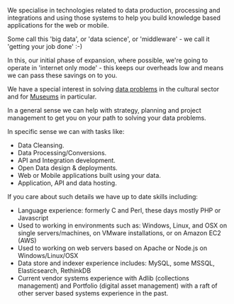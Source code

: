 We specialise in technologies related to data production, processing and integrations and using those systems to help you build knowledge based applications for the web or mobile.

Some call this 'big data', or 'data science', or 'middleware' -  we call it 'getting your job done' :-)

In this, our initial phase of expansion, where possible, we're going to operate in 'internet only mode' - this keeps our overheads low and means we can pass these savings on to you.

We have a special interest in solving [data problems](/blog/2015-07-23/) in the cultural sector and for [Museums](/museums/) in particular.

In a general sense we can help with strategy, planning and project management to get you on your path to solving your data problems.

In specific sense we can with tasks like:

* Data Cleansing.
* Data Processing/Conversions.
* API and Integration development.
* Open Data design & deployments.
* Web or Mobile applications built using your data.
* Application, API and data hosting.

If you care about such details we have up to date skills including:

* Language experience: formerly C and Perl, these days mostly PHP or Javascript
* Used to working in environments such as: Windows, Linux, and OSX on single servers/machines, on VMware installations, or on Amazon EC2 (AWS)
* Used to working on web servers based on Apache or Node.js on Windows/Linux/OSX
* Data store and indexer experience includes: MySQL, some MSSQL, Elasticsearch, RethinkDB
* Current vendor systems experience with Adlib (collections management) and Portfolio (digital asset management) with a raft of other server based systems experience in the past.
